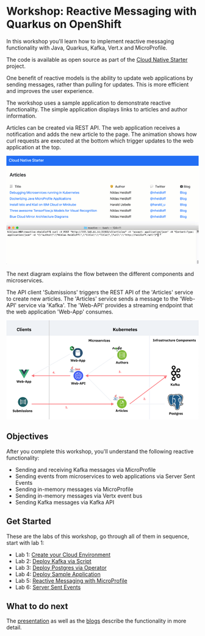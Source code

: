 # Workshop: Reactive Messaging with Quarkus on OpenShift

In this workshop you'll learn how to implement reactive messaging functionality with Java, Quarkus, Kafka, Vert.x and MicroProfile. 

The code is available as open source as part of the [Cloud Native Starter](https://github.com/IBM/cloud-native-starter/tree/master/reactive) project. 

One benefit of reactive models is the ability to update web applications by sending messages, rather than pulling for updates. This is more efficient and improves the user experience.

The workshop uses a sample application to demonstrate reactive functionality. The simple application displays links to articles and author information. 

Articles can be created via REST API. The web application receives a notification and adds the new article to the page. The animation shows how curl requests are executed at the bottom which trigger updates to the web application at the top.

<kbd><img src="images/demo-1-video-small.gif" /></kbd>

The next diagram explains the flow between the different components and microservices. 

The API client 'Submissions' triggers the REST API of the 'Articles' service to create new articles. The 'Articles' service sends a message to the 'Web-API' service via 'Kafka'. The 'Web-API' provides a streaming endpoint that the web application 'Web-App' consumes.

<kbd><img src="images/demo-1-small.png" /></kbd>

## Objectives

After you complete this workshop, you'll understand the following reactive functionality:
* Sending and receiving Kafka messages via MicroProfile
* Sending events from microservices to web applications via Server Sent Events
* Sending in-memory messages via MicroProfile
* Sending in-memory messages via Vertx event bus
* Sending Kafka messages via Kafka API

## Get Started

These are the labs of this workshop, go through all of them in sequence, start with lab 1:

* Lab 1: [Create your Cloud Environment](labs/lab1.md)
* Lab 2: [Deploy Kafka via Script](labs/lab2.md)
* Lab 3: [Deploy Postgres via Operator](labs/lab3.md)
* Lab 4: [Deploy Sample Application](labs/lab4.md)
* Lab 5: [Reactive Messaging with MicroProfile](labs/lab5.md)
* Lab 6: [Server Sent Events](labs/lab6.md)

## What to do next

The [presentation](images/ReactiveMicroservices.pdf) as well as the [blogs](https://github.com/IBM/cloud-native-starter/tree/master/reactive#blogs) describe the functionality in more detail.